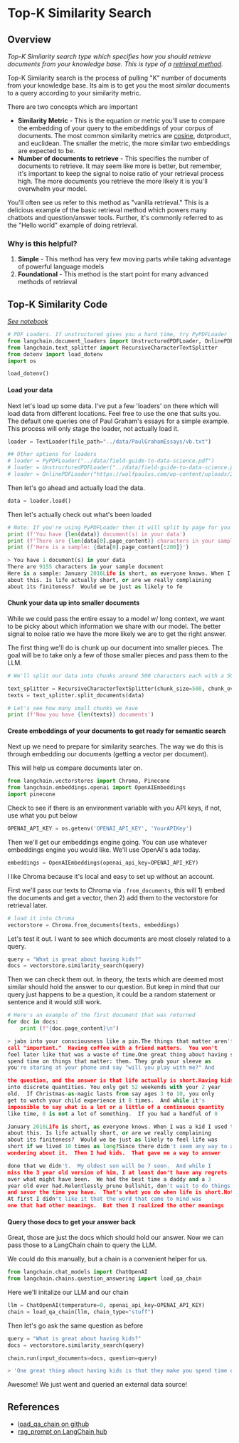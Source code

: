 # Top-K Similarity Search

<!-- {% embed url="https://youtu.be/8YtfmOqj28c" %} -->

## Overview

_Top-K Similarity search type which specifies how you should retrieve documents from your knowledge base. This is type of a_ [_retrieval method_](./)_._

Top-K Similarity search is the process of pulling "K" number of documents from your knowledge base. Its aim is to get you the most _similar_ documents to a query according to your similarity metric.

There are two concepts which are important

* **Similarity Metric** - This is the equation or metric you'll use to compare the embedding of your query to the embeddings of your corpus of documents. The most common similarity metrics are [cosine](https://www.youtube.com/watch?v=e9U0QAFbfLI), dotproduct, and euclidean. The smaller the metric, the more similar two embeddings are expected to be.
* **Number of documents to retrieve** - This specifies the number of documents to retrieve. It may seem like more is better, but remember, it's important to keep the signal to noise ratio of your retrieval process high. The more documents you retrieve the more likely it is you'll overwhelm your model.

You'll often see us refer to this method as "vanilla retrieval." This is a delicious example of the basic retrieval method which powers many chatbots and question/answer tools. Further, it's commonly referred to as the "Hello world" example of doing retrieval.

<!-- <figure><img src="../.gitbook/assets/TopKSimilaritySearch.gif" alt=""><figcaption></figcaption></figure> -->

### Why is this helpful?

1. **Simple** - This method has very few moving parts while taking advantage of powerful language models
2. **Foundational** - This method is the start point for many advanced methods of retrieval

## Top-K Similarity Code

[_See notebook_](https://github.com/gkamradt/langchain-tutorials/blob/main/data\_generation/Ask%20A%20Book%20Questions.ipynb)

<!-- {% code overflow="wrap" %} -->
```python
# PDF Loaders. If unstructured gives you a hard time, try PyPDFLoader
from langchain.document_loaders import UnstructuredPDFLoader, OnlinePDFLoader, PyPDFLoader, TextLoader
from langchain.text_splitter import RecursiveCharacterTextSplitter
from dotenv import load_dotenv
import os

load_dotenv()
```
<!-- {% endcode %} -->

#### Load your data

Next let's load up some data. I've put a few 'loaders' on there which will load data from different locations. Feel free to use the one that suits you. The default one queries one of Paul Graham's essays for a simple example. This process will only stage the loader, not actually load it.

<!-- {% code overflow="wrap" %} -->
```python
loader = TextLoader(file_path="../data/PaulGrahamEssays/vb.txt")

## Other options for loaders 
# loader = PyPDFLoader("../data/field-guide-to-data-science.pdf")
# loader = UnstructuredPDFLoader("../data/field-guide-to-data-science.pdf")
# loader = OnlinePDFLoader("https://wolfpaulus.com/wp-content/uploads/2017/05/field-guide-to-data-science.pdf")
```
<!-- {% endcode %} -->

Then let's go ahead and actually load the data.

```python
data = loader.load()
```

Then let's actually check out what's been loaded

<!-- {% code overflow="wrap" %} -->
```python
# Note: If you're using PyPDFLoader then it will split by page for you already
print (f'You have {len(data)} document(s) in your data')
print (f'There are {len(data[0].page_content)} characters in your sample document')
print (f'Here is a sample: {data[0].page_content[:200]}')

> You have 1 document(s) in your data
There are 9155 characters in your sample document
Here is a sample: January 2016Life is short, as everyone knows. When I was a kid I used to wonder
about this. Is life actually short, or are we really complaining
about its finiteness?  Would we be just as likely to fe
```
<!-- {% endcode %} -->

#### Chunk your data up into smaller documents

While we could pass the entire essay to a model w/ long context, we want to be picky about which information we share with our model. The better signal to noise ratio we have the more likely we are to get the right answer.

The first thing we'll do is chunk up our document into smaller pieces. The goal will be to take only a few of those smaller pieces and pass them to the LLM.

<!-- {% code overflow="wrap" %} -->
```python
# We'll split our data into chunks around 500 characters each with a 50 character overlap. These are relatively small.

text_splitter = RecursiveCharacterTextSplitter(chunk_size=500, chunk_overlap=50)
texts = text_splitter.split_documents(data)
```
<!-- {% endcode %} -->

```python
# Let's see how many small chunks we have
print (f'Now you have {len(texts)} documents')
```

#### Create embeddings of your documents to get ready for semantic search

Next up we need to prepare for similarity searches. The way we do this is through embedding our documents (getting a vector per document).

This will help us compare documents later on.

```python
from langchain.vectorstores import Chroma, Pinecone
from langchain.embeddings.openai import OpenAIEmbeddings
import pinecone
```

Check to see if there is an environment variable with you API keys, if not, use what you put below

```python
OPENAI_API_KEY = os.getenv('OPENAI_API_KEY', 'YourAPIKey')
```

Then we'll get our embeddings engine going. You can use whatever embeddings engine you would like. We'll use OpenAI's ada today.

```python
embeddings = OpenAIEmbeddings(openai_api_key=OPENAI_API_KEY)
```

I like Chroma because it's local and easy to set up without an account.

First we'll pass our texts to Chroma via `.from_documents`, this will 1) embed the documents and get a vector, then 2) add them to the vectorstore for retrieval later.

```python
# load it into Chroma
vectorstore = Chroma.from_documents(texts, embeddings)
```

Let's test it out. I want to see which documents are most closely related to a query.

```python
query = "What is great about having kids?"
docs = vectorstore.similarity_search(query)
```

Then we can check them out. In theory, the texts which are deemed most similar should hold the answer to our question. But keep in mind that our query just happens to be a question, it could be a random statement or sentence and it would still work.

<!-- {% code overflow="wrap" %} -->
```python
# Here's an example of the first document that was returned
for doc in docs:
    print (f"{doc.page_content}\n")

> jabs into your consciousness like a pin.The things that matter aren't necessarily the ones people would
call "important."  Having coffee with a friend matters.  You won't
feel later like that was a waste of time.One great thing about having small children is that they make you
spend time on things that matter: them. They grab your sleeve as
you're staring at your phone and say "will you play with me?" And

the question, and the answer is that life actually is short.Having kids showed me how to convert a continuous quantity, time,
into discrete quantities. You only get 52 weekends with your 2 year
old.  If Christmas-as-magic lasts from say ages 3 to 10, you only
get to watch your child experience it 8 times.  And while it's
impossible to say what is a lot or a little of a continuous quantity
like time, 8 is not a lot of something.  If you had a handful of 8

January 2016Life is short, as everyone knows. When I was a kid I used to wonder
about this. Is life actually short, or are we really complaining
about its finiteness?  Would we be just as likely to feel life was
short if we lived 10 times as long?Since there didn't seem any way to answer this question, I stopped
wondering about it.  Then I had kids.  That gave me a way to answer

done that we didn't.  My oldest son will be 7 soon.  And while I
miss the 3 year old version of him, I at least don't have any regrets
over what might have been.  We had the best time a daddy and a 3
year old ever had.Relentlessly prune bullshit, don't wait to do things that matter,
and savor the time you have.  That's what you do when life is short.Notes[1]
At first I didn't like it that the word that came to mind was
one that had other meanings.  But then I realized the other meanings
```
<!-- {% endcode %} -->

#### Query those docs to get your answer back

Great, those are just the docs which should hold our answer. Now we can pass those to a LangChain chain to query the LLM.

We could do this manually, but a chain is a convenient helper for us.

```python
from langchain.chat_models import ChatOpenAI
from langchain.chains.question_answering import load_qa_chain
```

Here we'll initalize our LLM and our chain

```python
llm = ChatOpenAI(temperature=0, openai_api_key=OPENAI_API_KEY)
chain = load_qa_chain(llm, chain_type="stuff")
```

Then let's go ask the same question as before

```python
query = "What is great about having kids?"
docs = vectorstore.similarity_search(query)
```

<!-- {% code overflow="wrap" %} -->
```python
chain.run(input_documents=docs, question=query)

> 'One great thing about having kids is that they make you spend time on things that matter. They remind you to prioritize the important things in life, like spending quality time with them. Having kids can also bring a sense of joy and fulfillment as you watch them grow and experience new things.'
```
<!-- {% endcode %} -->

Awesome! We just went and queried an external data source!

## References

* [load\_qa\_chain on github](https://github.com/langchain-ai/langchain/blob/14799b139ad2a5cd78450d0c1be8bc8c78db38cf/libs/langchain/langchain/chains/question\_answering/\_\_init\_\_.py#L219)
* [rag\_prompt on LangChain hub](https://smith.langchain.com/hub/rlm/rag-prompt?organizationId=50995362-9ea0-4378-ad97-b4edae2f9f22)